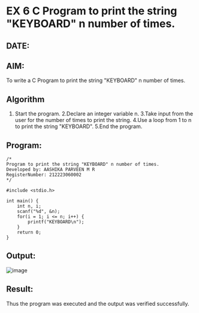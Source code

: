 # EX 6 C Program to print the string "KEYBOARD" n number of times.
## DATE: 
## AIM:
To write a C Program to print the string "KEYBOARD" n number of times.

## Algorithm
1. Start the program. 
2.Declare an integer variable n. 
3.Take input from the user for the number of times to print the string. 
4.Use a loop from 1 to n to print the string "KEYBOARD". 
5.End the program.  

## Program:
```
/*
Program to print the string "KEYBOARD" n number of times.
Developed by: AASHIKA PARVEEN M R
RegisterNumber: 212223060002
*/

#include <stdio.h>

int main() {
    int n, i;
    scanf("%d", &n);
    for(i = 1; i <= n; i++) {
        printf("KEYBOARD\n");
    }
    return 0;
}
```

## Output:
![image](https://github.com/user-attachments/assets/1a3832a5-e59a-43a6-b2b4-1d46b28d8217)


## Result:
Thus the program was executed and the output was verified successfully.
